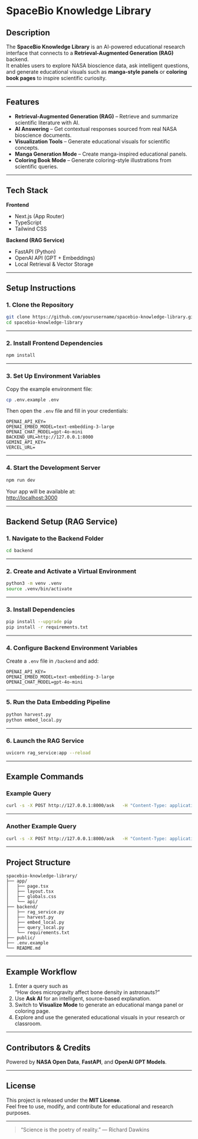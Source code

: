 # SpaceBio Knowledge Library

## Description

The **SpaceBio Knowledge Library** is an AI-powered educational research interface that connects to a **Retrieval-Augmented Generation (RAG)** backend.  
It enables users to explore NASA bioscience data, ask intelligent questions, and generate educational visuals such as **manga-style panels** or **coloring book pages** to inspire scientific curiosity.

---

## Features

- **Retrieval-Augmented Generation (RAG)** – Retrieve and summarize scientific literature with AI.
- **AI Answering** – Get contextual responses sourced from real NASA bioscience documents.
- **Visualization Tools** – Generate educational visuals for scientific concepts.
- **Manga Generation Mode** – Create manga-inspired educational panels.
- **Coloring Book Mode** – Generate coloring-style illustrations from scientific queries.

---

## Tech Stack

**Frontend**
- Next.js (App Router)
- TypeScript
- Tailwind CSS

**Backend (RAG Service)**
- FastAPI (Python)
- OpenAI API (GPT + Embeddings)
- Local Retrieval & Vector Storage

---

## Setup Instructions

### 1. Clone the Repository

```bash
git clone https://github.com/yourusername/spacebio-knowledge-library.git
cd spacebio-knowledge-library
```

---

### 2. Install Frontend Dependencies

```bash
npm install
```

---

### 3. Set Up Environment Variables

Copy the example environment file:

```bash
cp .env.example .env
```

Then open the `.env` file and fill in your credentials:

```env
OPENAI_API_KEY=
OPENAI_EMBED_MODEL=text-embedding-3-large
OPENAI_CHAT_MODEL=gpt-4o-mini
BACKEND_URL=http://127.0.0.1:8000
GEMINI_API_KEY=
VERCEL_URL=
```

---

### 4. Start the Development Server

```bash
npm run dev
```

Your app will be available at:  
[http://localhost:3000](http://localhost:3000)

---

## Backend Setup (RAG Service)

### 1. Navigate to the Backend Folder

```bash
cd backend
```

---

### 2. Create and Activate a Virtual Environment

```bash
python3 -m venv .venv
source .venv/bin/activate
```

---

### 3. Install Dependencies

```bash
pip install --upgrade pip
pip install -r requirements.txt
```

---

### 4. Configure Backend Environment Variables

Create a `.env` file in `/backend` and add:

```env
OPENAI_API_KEY=
OPENAI_EMBED_MODEL=text-embedding-3-large
OPENAI_CHAT_MODEL=gpt-4o-mini
```

---

### 5. Run the Data Embedding Pipeline

```bash
python harvest.py
python embed_local.py
```

---

### 6. Launch the RAG Service

```bash
uvicorn rag_service:app --reload
```

---

## Example Commands

### Example Query

```bash
curl -s -X POST http://127.0.0.1:8000/ask   -H "Content-Type: application/json"   -d '{"question":"How does spaceflight impact immune response in astronauts?"}' | jq .
```

---

### Another Example Query

```bash
curl -s -X POST http://127.0.0.1:8000/ask   -H "Content-Type: application/json"   -d '{"question":"What are the main effects of microgravity on cardiovascular remodeling?"}' | jq .
```

---

## Project Structure

```
spacebio-knowledge-library/
├── app/
│   ├── page.tsx
│   ├── layout.tsx
│   ├── globals.css
│   └── api/
├── backend/
│   ├── rag_service.py
│   ├── harvest.py
│   ├── embed_local.py
│   ├── query_local.py
│   └── requirements.txt
├── public/
├── .env.example
└── README.md
```

---

## Example Workflow

1. Enter a query such as  
   “How does microgravity affect bone density in astronauts?”  
2. Use **Ask AI** for an intelligent, source-based explanation.  
3. Switch to **Visualize Mode** to generate an educational manga panel or coloring page.  
4. Explore and use the generated educational visuals in your research or classroom.

---

## Contributors & Credits

Powered by **NASA Open Data**, **FastAPI**, and **OpenAI GPT Models**.

---

## License

This project is released under the **MIT License**.  
Feel free to use, modify, and contribute for educational and research purposes.

---

> “Science is the poetry of reality.” — Richard Dawkins
